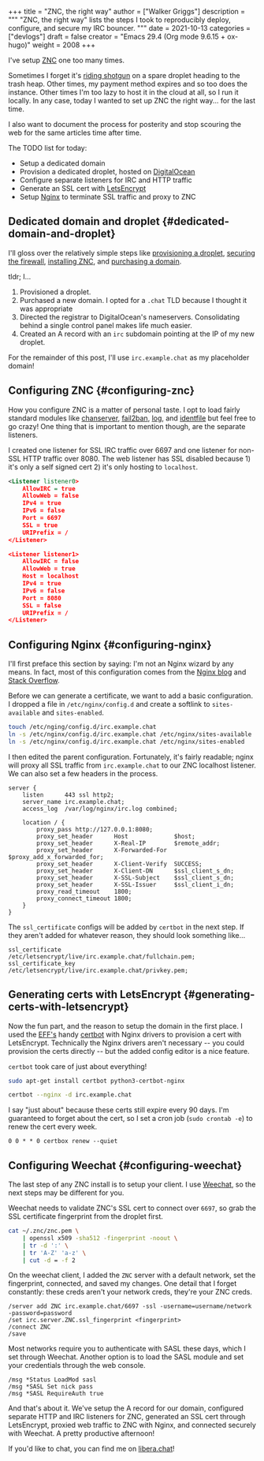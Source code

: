 +++
title = "ZNC, the right way"
author = ["Walker Griggs"]
description = """
  "ZNC, the right way" lists the steps I took to reproducibly deploy, configure, and secure my IRC bouncer.
  """
date = 2021-10-13
categories = ["devlogs"]
draft = false
creator = "Emacs 29.4 (Org mode 9.6.15 + ox-hugo)"
weight = 2008
+++

I've setup [ZNC](https://wiki.znc.in/ZNC) one too many times.

Sometimes I forget it's [riding shotgun](https://en.wikipedia.org/wiki/Riding_shotgun) on a spare droplet heading to the trash heap. Other times, my payment method expires and so too does the instance. Other times I'm too lazy to host it in the cloud at all, so I run it locally. In any case, today I wanted to set up ZNC the right way... for the last time.

I also want to document the process for posterity and stop scouring the web for the same articles time after time.

The TODO list for today:

-   Setup a dedicated domain
-   Provision a dedicated droplet, hosted on [DigitalOcean](https://www.digitalocean.com/)
-   Configure separate listeners for IRC and HTTP traffic
-   Generate an SSL cert with [LetsEncrypt](https://letsencrypt.org/)
-   Setup [Nginx](https://nginx.org/en/) to terminate SSL traffic and proxy to ZNC


## Dedicated domain and droplet {#dedicated-domain-and-droplet}

I'll gloss over the relatively simple steps like [provisioning a droplet](https://www.digitalocean.com/community/tutorials/initial-server-setup-with-ubuntu-20-04), [securing the firewall](https://www.digitalocean.com/community/tutorials/how-to-set-up-a-firewall-with-ufw-on-ubuntu-20-04), [installing ZNC](https://wiki.znc.in/Installation), and [purchasing a domain](https://www.digitalocean.com/community/tutorials/how-to-point-to-digitalocean-nameservers-from-common-domain-registrars).

tldr; I...

1.  Provisioned a droplet.
2.  Purchased a new domain. I opted for a `.chat` TLD because I thought it was appropriate
3.  Directed the registrar to DigitalOcean's nameservers. Consolidating behind a single control panel makes life much easier.
4.  Created an A record with an `irc` subdomain pointing at the IP of my new droplet.

For the remainder of this post, I'll use `irc.example.chat` as my placeholder domain!


## Configuring ZNC {#configuring-znc}

How you configure ZNC is a matter of personal taste. I opt to load fairly standard modules like [chanserver](https://wiki.znc.in/Chansaver), [fail2ban](https://wiki.znc.in/Fail2ban), [log](https://wiki.znc.in/Log), and [identfile](https://wiki.znc.in/Identfile) but feel free to go crazy! One thing that is important to mention though, are the separate listeners.

I created one listener for SSL IRC traffic over 6697 and one listener for non-SSL HTTP traffic over 8080. The web listener has SSL disabled because 1) it's only a self signed cert 2) it's only hosting to `localhost`.

```xml
<Listener listener0>
    AllowIRC = true
    AllowWeb = false
    IPv4 = true
    IPv6 = false
    Port = 6697
    SSL = true
    URIPrefix = /
</Listener>

<Listener listener1>
    AllowIRC = false
    AllowWeb = true
    Host = localhost
    IPv4 = true
    IPv6 = false
    Port = 8080
    SSL = false
    URIPrefix = /
</Listener>
```


## Configuring Nginx {#configuring-nginx}

I'll first preface this section by saying: I'm not an Nginx wizard by any means. In fact, most of this configuration comes from the [Nginx blog](https://www.nginx.com/blog/using-free-ssltls-certificates-from-lets-encrypt-with-nginx/) and [Stack Overflow](https://stackoverflow.com/questions/34236949/znc-on-a-subdomain-with-nginx-reverse-proxy).

Before we can generate a certificate, we want to add a basic configuration. I dropped a file in `/etc/nginx/config.d` and create a softlink to `sites-available` and `sites-enabled`.

```bash
touch /etc/nging/config.d/irc.example.chat
ln -s /etc/nginx/config.d/irc.example.chat /etc/nginx/sites-available
ln -s /etc/nginx/config.d/irc.example.chat /etc/nginx/sites-enabled
```

I then edited the parent configuration. Fortunately, it's fairly readable; nginx will proxy all SSL traffic from `irc.example.chat` to our ZNC localhost listener. We can also set a few headers in the process.

```text
server {
    listen      443 ssl http2;
    server_name irc.example.chat;
    access_log  /var/log/nginx/irc.log combined;

    location / {
        proxy_pass http://127.0.0.1:8080;
        proxy_set_header      Host             $host;
        proxy_set_header      X-Real-IP        $remote_addr;
        proxy_set_header      X-Forwarded-For  $proxy_add_x_forwarded_for;
        proxy_set_header      X-Client-Verify  SUCCESS;
        proxy_set_header      X-Client-DN      $ssl_client_s_dn;
        proxy_set_header      X-SSL-Subject    $ssl_client_s_dn;
        proxy_set_header      X-SSL-Issuer     $ssl_client_i_dn;
        proxy_read_timeout    1800;
        proxy_connect_timeout 1800;
    }
}
```

The `ssl_certificate` configs will be added by `certbot` in the next step. If they aren't added for whatever reason, they should look something like...

```text
ssl_certificate     /etc/letsencrypt/live/irc.example.chat/fullchain.pem;
ssl_certificate_key /etc/letsencrypt/live/irc.example.chat/privkey.pem;
```


## Generating certs with LetsEncrypt {#generating-certs-with-letsencrypt}

Now the fun part, and the reason to setup the domain in the first place. I used the [EFF's](https://www.eff.org/) handy [certbot](https://certbot.eff.org/) with Nginx drivers to provision a cert with LetsEncrypt. Technically the Nginx drivers aren't necessary -- you could provision the certs directly -- but the added config editor is a nice feature.

`certbot` took care of just about everything!

```bash
sudo apt-get install certbot python3-certbot-nginx

certbot --nginx -d irc.example.chat
```

I say "just about" because these certs still expire every 90 days. I'm guaranteed to forget about the cert, so I set a cron job (`sudo crontab -e`) to renew the cert every week.

```text
0 0 * * 0 certbox renew --quiet
```


## Configuring Weechat {#configuring-weechat}

The last step of any ZNC install is to setup your client. I use [Weechat](https://weechat.org/), so the next steps may be different for you.

Weechat needs to validate ZNC's SSL cert to connect over `6697`, so grab the SSL certificate fingerprint from the droplet first.

```bash
cat ~/.znc/znc.pem \
    | openssl x509 -sha512 -fingerprint -noout \
    | tr -d ':' \
    | tr 'A-Z' 'a-z' \
    | cut -d = -f 2
```

On the weechat client, I added the `ZNC` server with a default network, set the fingerprint, connected, and saved my changes. One detail that I forget constantly: these creds aren't your network creds, they're your ZNC creds.

```text
/server add ZNC irc.example.chat/6697 -ssl -username=username/network -password=password
/set irc.server.ZNC.ssl_fingerprint <fingerprint>
/connect ZNC
/save
```

Most networks require you to authenticate with SASL these days, which I set through Weechat. Another option is to load the SASL module and set your credentials through the web console.

```text
/msg *Status LoadMod sasl
/msg *SASL Set nick pass
/msg *SASL RequireAuth true
```

And that's about it. We've setup the A record for our domain, configured separate HTTP and IRC listeners for ZNC, generated an SSL cert through LetsEncrypt, proxied web traffic to ZNC with Nginx, and connected securely with Weechat. A pretty productive afternoon!

If you'd like to chat, you can find me on [libera.chat](https://libera.chat/)!
